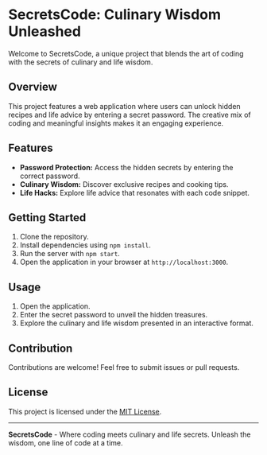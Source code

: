 # SecretsCode: Culinary Wisdom Unleashed

Welcome to SecretsCode, a unique project that blends the art of coding with the secrets of culinary and life wisdom.

## Overview

This project features a web application where users can unlock hidden recipes and life advice by entering a secret password. The creative mix of coding and meaningful insights makes it an engaging experience.

## Features

- **Password Protection:** Access the hidden secrets by entering the correct password.
- **Culinary Wisdom:** Discover exclusive recipes and cooking tips.
- **Life Hacks:** Explore life advice that resonates with each code snippet.

## Getting Started

1. Clone the repository.
2. Install dependencies using `npm install`.
3. Run the server with `npm start`.
4. Open the application in your browser at `http://localhost:3000`.

## Usage

1. Open the application.
2. Enter the secret password to unveil the hidden treasures.
3. Explore the culinary and life wisdom presented in an interactive format.

## Contribution

Contributions are welcome! Feel free to submit issues or pull requests.

## License

This project is licensed under the [MIT License](LICENSE).

---

**SecretsCode** - Where coding meets culinary and life secrets. Unleash the wisdom, one line of code at a time.
